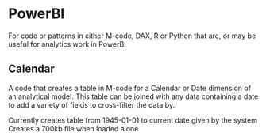 # PowerBI

For code or patterns in either M-code, DAX, R or Python that are, or may be useful for analytics work in PowerBI

## Calendar

A code that creates a table in M-code for a Calendar or Date dimension of an analytical model. 
This table can be joined with any data containing a date to add a variety of fields to cross-filter the data by.

Currently creates table from 1945-01-01 to current date given by the system
Creates a 700kb file when loaded alone
